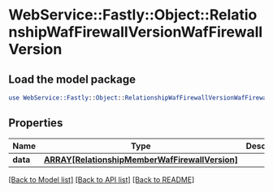 # WebService::Fastly::Object::RelationshipWafFirewallVersionWafFirewallVersion

## Load the model package
```perl
use WebService::Fastly::Object::RelationshipWafFirewallVersionWafFirewallVersion;
```

## Properties
Name | Type | Description | Notes
------------ | ------------- | ------------- | -------------
**data** | [**ARRAY[RelationshipMemberWafFirewallVersion]**](RelationshipMemberWafFirewallVersion.md) |  | [optional] 

[[Back to Model list]](../README.md#documentation-for-models) [[Back to API list]](../README.md#documentation-for-api-endpoints) [[Back to README]](../README.md)


